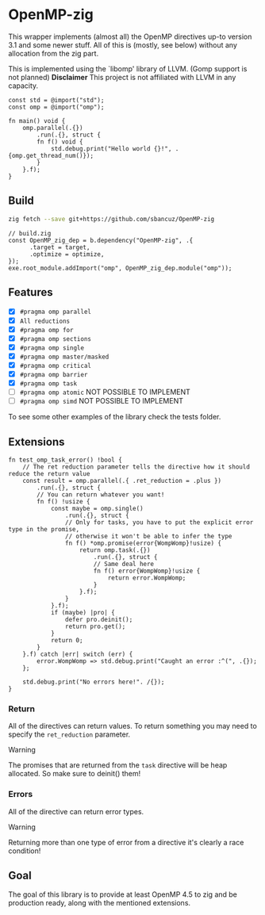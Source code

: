 # OpenMP-zig

This wrapper implements (almost all) the OpenMP directives up-to version 3.1 and some newer stuff.
All of this is (mostly, see below) without any allocation from the zig part.

This is implemented using the `libomp' library of LLVM. (Gomp support is not planned) **Disclaimer** This project is not affiliated with LLVM in any capacity.

```zig
const std = @import("std");
const omp = @import("omp");

fn main() void {
    omp.parallel(.{})
        .run(.{}, struct {
        fn f() void {
            std.debug.print("Hello world {}!", .{omp.get_thread_num()});
        }
    }.f);
}
```

## Build

```sh
zig fetch --save git+https://github.com/sbancuz/OpenMP-zig
```

```zig
// build.zig
const OpenMP_zig_dep = b.dependency("OpenMP-zig", .{
      .target = target,
      .optimize = optimize,
});
exe.root_module.addImport("omp", OpenMP_zig_dep.module("omp"));
```

## Features
- [x] `#pragma omp parallel`
- [x] `All reductions`
- [x] `#pragma omp for`
- [x] `#pragma omp sections`
- [x] `#pragma omp single`
- [x] `#pragma omp master/masked`
- [x] `#pragma omp critical`
- [x] `#pragma omp barrier`
- [x] `#pragma omp task`
- [ ] `#pragma omp atomic` NOT POSSIBLE TO IMPLEMENT
- [ ] `#pragma omp simd` NOT POSSIBLE TO IMPLEMENT

To see some other examples of the library check the tests folder.

## Extensions

```zig
fn test_omp_task_error() !bool {
    // The ret reduction parameter tells the directive how it should reduce the return value
    const result = omp.parallel(.{ .ret_reduction = .plus })
        .run(.{}, struct {
        // You can return whatever you want!
        fn f() !usize {
            const maybe = omp.single()
                .run(.{}, struct {
                // Only for tasks, you have to put the explicit error type in the promise,
                // otherwise it won't be able to infer the type
                fn f() *omp.promise(error{WompWomp}!usize) {
                    return omp.task(.{})
                        .run(.{}, struct {
                        // Same deal here
                        fn f() error{WompWomp}!usize {
                            return error.WompWomp;
                        }
                    }.f);
                }
            }.f);
            if (maybe) |pro| {
                defer pro.deinit();
                return pro.get();
            }
            return 0;
        }
    }.f) catch |err| switch (err) {
        error.WompWomp => std.debug.print("Caught an error :^(", .{});
    };

    std.debug.print("No errors here!". /{});
}
```

### Return

All of the directives can return values. To return something you may need to specify the `ret_reduction` parameter.

> [!WARNING]
> The promises that are returned from the `task` directive will be heap allocated. So make sure to deinit() them!

### Errors

All of the directive can return error types.
> [!WARNING]
> Returning more than one type of error from a directive it's clearly a race condition!

## Goal

The goal of this library is to provide at least OpenMP 4.5 to zig and be production ready, along with the mentioned extensions.
